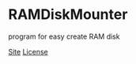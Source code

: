 # RAMDiskMounter
program for easy create RAM disk

[Site](1mpseven.github.io/RAMDiskMounter)
[License](https://github.com/1mpseven/RAMDiskMounter/blob/gh-pages/LICENSE.md)
